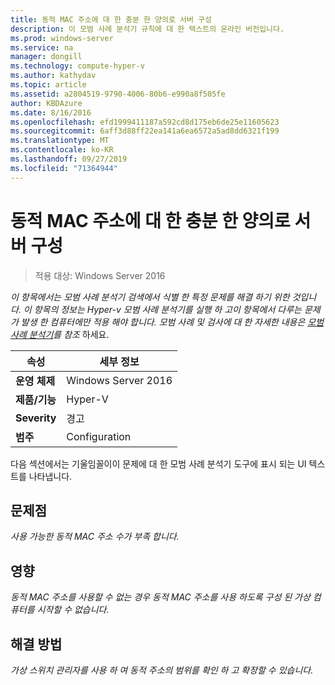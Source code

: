 ```yaml
---
title: 동적 MAC 주소에 대 한 충분 한 양의로 서버 구성
description: 이 모범 사례 분석기 규칙에 대 한 텍스트의 온라인 버전입니다.
ms.prod: windows-server
ms.service: na
manager: dongill
ms.technology: compute-hyper-v
ms.author: kathydav
ms.topic: article
ms.assetid: a2804519-9790-4006-80b6-e990a8f505fe
author: KBDAzure
ms.date: 8/16/2016
ms.openlocfilehash: efd1999411187a592cd8d175eb6de25e11605623
ms.sourcegitcommit: 6aff3d88ff22ea141a6ea6572a5ad8dd6321f199
ms.translationtype: MT
ms.contentlocale: ko-KR
ms.lasthandoff: 09/27/2019
ms.locfileid: "71364944"
---
```

# <a name="configure-the-server-with-a-sufficient-amount-of-dynamic-mac-addresses"></a>동적 MAC 주소에 대 한 충분 한 양의로 서버 구성

>적용 대상: Windows Server 2016

*이 항목에서는 모범 사례 분석기 검색에서 식별 한 특정 문제를 해결 하기 위한 것입니다. 이 항목의 정보는 Hyper-v 모범 사례 분석기를 실행 하 고이 항목에서 다루는 문제가 발생 한 컴퓨터에만 적용 해야 합니다. 모범 사례 및 검사에 대 한 자세한 내용은 [모범 사례 분석기](https://go.microsoft.com/fwlink/?LinkId=122786)를 참조* 하세요.  
  
|속성|세부 정보|  
|-|-|  
|**운영 체제**|Windows Server 2016|  
|**제품/기능**|Hyper-V|  
|**Severity**|경고|  
|**범주**|Configuration|  
  
다음 섹션에서는 기울임꼴이이 문제에 대 한 모범 사례 분석기 도구에 표시 되는 UI 텍스트를 나타냅니다.  
  
## <a name="issue"></a>문제점  
  
*사용 가능한 동적 MAC 주소 수가 부족 합니다.*  
  
## <a name="impact"></a>영향  
  
*동적 MAC 주소를 사용할 수 없는 경우 동적 MAC 주소를 사용 하도록 구성 된 가상 컴퓨터를 시작할 수 없습니다.*  
  
## <a name="resolution"></a>해결 방법  
  
*가상 스위치 관리자를 사용 하 여 동적 주소의 범위를 확인 하 고 확장할 수 있습니다.*  
  


